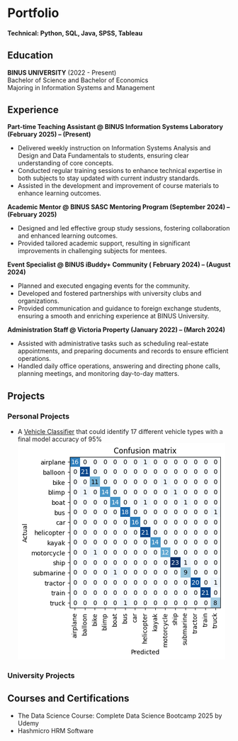 # Portfolio
#### Technical: Python, SQL, Java, SPSS, Tableau

## Education
**BINUS UNIVERSITY** (2022 - Present)  
Bachelor of Science and Bachelor of Economics  
Majoring in Information Systems and Management

## Experience
**Part-time Teaching Assistant @ BINUS Information Systems Laboratory (February 2025) – (Present)**
- Delivered weekly instruction on Information Systems Analysis and Design and Data Fundamentals to students, ensuring clear understanding of core concepts.
- Conducted regular training sessions to enhance technical expertise in both subjects to stay updated with current industry standards.
- Assisted in the development and improvement of course materials to enhance learning outcomes.

**Academic Mentor @ BINUS SASC Mentoring Program (September 2024) – (February 2025)**
- Designed and led effective group study sessions, fostering collaboration and enhanced learning outcomes.
- Provided tailored academic support, resulting in significant improvements in challenging subjects for mentees.

**Event Specialist @ BINUS iBuddy+ Community ( February 2024) – (August 2024)**
- Planned and executed engaging events for the community.
- Developed and fostered partnerships with university clubs and organizations.
- Provided communication and guidance to foreign exchange students, ensuring a smooth and enriching experience at BINUS University.

**Administration Staff @ Victoria Property (January 2022) – (March 2024)**
- Assisted with administrative tasks such as scheduling real-estate appointments, and preparing documents and records to ensure efficient operations.
- Handled daily office operations, answering and directing phone calls, planning meetings, and monitoring day-to-day matters.


## Projects
### Personal Projects
- A [Vehicle Classifier](https://github.com/IssabelAverina/PersonalProjects/tree/d5b05946aff38fe14782d18aeecd39d305a1d5b7/VehicleClassifier) that could identify 17 different vehicle types with a final model accuracy of 95%
![alt text](https://github.com/IssabelAverina/PersonalProjects/blob/d5b05946aff38fe14782d18aeecd39d305a1d5b7/VehicleClassifier/vehicleMatrix.png)
### University Projects


## Courses and Certifications
- The Data Science Course: Complete Data Science Bootcamp 2025 by Udemy
-  Hashmicro HRM Software

